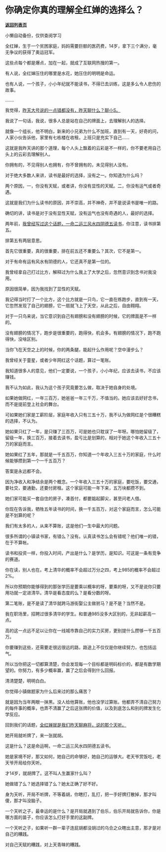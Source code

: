 # 你确定你真的理解全红婵的选择么？

[**返回列表页**](/gzh/记忆承载3)

小懒自动备份，仅供查阅学习

全红婵，生于一个贫困家庭，妈妈需要巨额的医药费，14岁，拿下三个满分，毫无争议的获得了奥运冠军。  

  

这些点每个都是爆点，加在一起，就成了互联网热搜的第一。  

  

有人说，全红婵压住的哪里是水花，她压住的明明是命运。  

  

也有人说，一个孩子，小小年纪就不能读书，不得已去训练，这是多么令人悲伤的故事。

  

.......

  

我觉得，[昨天大号说的一点错都没有，昨天聊什么？聊小S。](https://mp.weixin.qq.com/s?__biz=MzU0MjYwNDU2Mw==&mid=2247500349&idx=1&sn=d62863738d12facd241fd7e910e1b8ec&chksm=fb1aae41cc6d2757a7a1e58b5e5ea074d48b955c72f527b2ec917edf4d18b6b518981eba202f&token=24569286&lang=zh_CN&scene=21#wechat_redirect)  

  

我说了一句话，我说，很多人总是站在自己的牌面上，去理解别人的选择。

  

就像一个组长，他不明白，新来的小兄弟为什么不加班，直到有一天，好奇的问，人家小伙告诉他，家里有七栋楼在收租，上班只是充实下自己......  

  

这就是我昨天讲的那个道理，每个人头上飘着的云彩是不一样的，你不要老用自己头上的云彩去理解别人。

  

你拥有的，不见得别人也拥有，你不曾拥有的，未见得别人没有。

  

对于绝大多数人来讲，读书是最好的选择，没有之一。你知道为什么吗？  

  

两个原因，一，你没有天赋，或者讲，你没有显性的天赋。二，你没有运气或者奇遇。

  

这就是我们为什么读书的原因，并不崇高，并不神奇，并不是说读书是唯一的路。  

  

确切的讲，读书是对于没有显性天赋，没有运气也没有奇遇的人，最好的选择。

  

两年前，[我曾经写过这个话题，一命二运三风水四阴德五读书](https://mp.weixin.qq.com/s?__biz=MzU3NDc5Nzc0NQ==&mid=2247484454&idx=1&sn=5a5135eca447b57e44c88837bdc896d8&chksm=fd2da6f8ca5a2fee239196711b8f7ec59f20efbad8c45331d517800266dfd36a3520ee79090f&token=1655531846&lang=zh_CN&scene=21#wechat_redirect)，你注意，读书排第五。

  

排第五有两层意思。

  

首先它很重要，真的很重要，排在前五还不重要么？其次，它不是第一。

  

对于有命有运有风水有阴德的人，它还真不是第一位的。  

  

我曾经拿自己打过比方，解释过为什么我上了大学之后，忽然意识到念书对我没用。  

  

原因很简单，因为我找到了显性的天赋。  

  

我记得当时打了一个比方，这个比方就是一只鸟，它一直在练跑步，直到有一天，它忽然发现了自己的翅膀，它一扇就飞上了天空，从此之后，自由翱翔。  

  

对于一只鸟来说，当它意识到自己有翅膀和没有翅膀的时候，它的牌面是不一样的。

  

没有翅膀的情况下，跑步是很重要的，跑得快，机会多。有翅膀的情况下，跑不跑得快，没啥区别。

  

当你飞在天空之上的时候，你的两条腿，能起什么作用呢？空中漫步么？

  

我曾经关于童星，或者少年网红这个话题，算过一笔账。  

  

我知道很多人的意见，他们一定要说，一个孩子，小小年纪，应该去读书，不应该赚钱。

  

我不认为如此，我认为这个孩子究竟要怎么做，取决于她自身的处境。

  

如果她做网红，一年三百万，她爸爸一年三千万，不值当的。她应该去好好念书，而不是提前登上社会的舞台。  

  

可如果她们家是工薪阶层，家庭年收入只有三五十万，我不认为做网红是个很糟糕的选择，不认为。

  

她如果只红了一年，是只赚了三百万，可是她也只耽误了一年呀。哪怕她留级了，留级一年，换三百万，接着去读书，盈亏比是划算的，相对于她这个年收入三五十万的家庭而言。  

  

她如果红了五年，那就是一千五百万，你知道一个年收入三五十万的家庭，什么时候能够攒到第一个一千五百万？  

  

答案是永远都不会。

  

因为净收入和净结余是两个概念。一个年收入三五十万的家庭，要吃饭，要交通，要社交，要通勤，还要付房租。这个家庭可能一年下来，五万块都攒不到。  

  

她们家可能买一套自住的房子，凑首付，都要踮起脚尖，甚至问老人借。  

  

你现在告诉我，牺牲五年读书的时间，换一千五百万，对这个家庭而言，怎么可能是不划算的呢？  

  

我们有太多的人，从来不算账，这是他们一生中最大的问题。  

  

很多所谓的小镇读书家，有错么？没有。认真读书怎么会有错呢？他们唯一的错，在于不算帐。  

  

读书和投资一样，你投入时间，产出是什么？是学历，是知识。可这是一条有竞争的赛道。

  

你在读，别人也在。考上清华的概率不会超过万分之四，考上985的概率不会超过2%。

  

所以你预期你能够得到的那张学历是要乘以概率的呀，要乘的呀，又不是说你只要用功就一定进清华。清华是看态度的么？是看分数的呀。  

  

第二笔账，是不是读了清华就跨马游街娶公主做驸马？是不是？当然不是。  

  

我在职场里，招聘过很多清华的学生。和普通985没多大区别的，无非起薪高一点。  

  

高的这一点远不足以让你在一线城市靠自己的实力买房，更别提什么攒够一千五百万。

  

你要赚到这些，还需要走很远很远的路，路途上不仅仅是你继续努力，也包括运气。

  

所以当你把这一切都算清楚，你会发现每一个目标都是明码标价的，都是有数学期望的。你努力，有多少概率赢，赢了之后会得到什么回报。  

  

清清楚楚，明明白白。

  

你觉得小镇做题家为什么后来过的那么痛苦？

  

就是因为当年两眼一抹黑。没人给他算账，他也没学过算账。他都弄不清自己努力的每件事的概率，也弄不清赢了之后这张牌的价值，以及到底怎么和别的牌发生化学反应。

  

回到我们的话题，[全红婵就是我们昨天聊麻将，说的那个天听。](http://mp.weixin.qq.com/s?__biz=MzU3NDc5Nzc0NQ==&mid=2247505800&idx=1&sn=0a6049713839de72c26ee7975c0ddf83&chksm=fd2e7556ca59fc407b15e2330682d4ad3e3263b36f06b64816f165ec78a397b152d650365239&scene=21#wechat_redirect)  

  

她开局就听牌了，来一张就胡。

  

这是什么？这是命运啊，一命二运三风水四阴德五读书。

  

她是家境不好，那又如何，她自己的命够好，她自己的运够大。老天爷赏饭吃，老天爷开局给你天听。

  

才14岁，就胡牌了。这不叫人生赢家什么叫？  

  

她做错了么？她选择错了么？她太正确了好不好。

  

身为天听，开局不听牌，不等着胡，你瞎打，乱打，把一手好牌打散掉，那才叫傻，那才叫没脑子。

  

一个天听之子，最幸运的是什么？是开局就遇到了伯乐，伯乐开局就告诉你，你是哪方面的苗子，你应该怎么打好手里的这副牌。  

  

一个天听之子，如果听一群一辈子连屁胡都没胡过的乌合之众瞎出主意，那才是对自己的糟践。

  

对自己天赋的糟践，对上天青睐的糟践。

